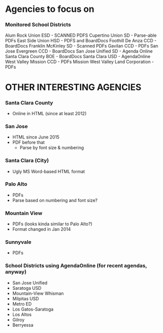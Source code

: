 # Agencies to focus on

### Monitored School Districts
Alum Rock Union ESD - SCANNED PDFS
Cupertino Union SD - Parse-able PDFs
East Side Union HSD - PDFS and BoardDocs
Foothill De Anza CCD - BoardDocs
Franklin McKinley SD - Scanned PDFs
Gavilan CCD - PDFs
San Jose Evergreen CCD - BoardDocs
San Jose Unified SD - Agenda Online
Santa Clara County BOE - BoardDocs
Santa Clara USD - AgendaOnline
West Valley Mission CCD - PDFs
Mission West Valley Land Corporation - PDFs


# OTHER INTERESTING AGENCIES

### Santa Clara County
- Online in HTML (since at least 2012)

### San Jose
- HTML since June 2015
- PDF before that
    + Parse by font size & numbering

### Santa Clara (City)
- Ugly MS Word-based HTML format

### Palo Alto
- PDFs
- Parse based on numbering and font size?

### Mountain View
- PDFs (looks kinda similar to Palo Alto?)
- Format changed in Jan 2014

### Sunnyvale
- PDFs

### School Districts using AgendaOnline (for recent agendas, anyway)
- San Jose Unified
- Saratoga USD
- Mountain-View Whisman
- Milpitas USD
- Metro ED
- Los Gatos-Saratoga
- Los Altos
- Gilroy
- Berryessa
